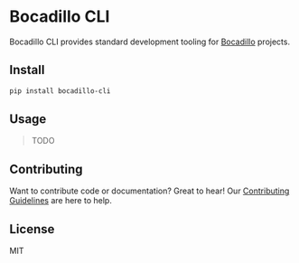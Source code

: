 # Bocadillo CLI

Bocadillo CLI provides standard development tooling for [Bocadillo] projects.

[bocadillo]: https://github.com/bocadilloproject/bocadillo

## Install

```bash
pip install bocadillo-cli
```

## Usage

> TODO

## Contributing

Want to contribute code or documentation? Great to hear! Our [Contributing Guidelines](https://github.com/bocadilloproject/bocadillo-cli/blob/master/CONTRIBUTING.md) are here to help.

## License

MIT
